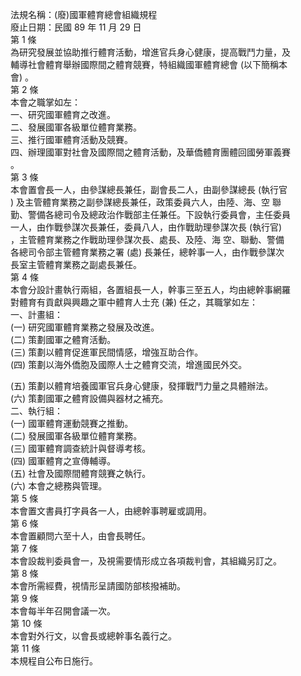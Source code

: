 法規名稱：(廢)國軍體育總會組織規程  
廢止日期：民國 89 年 11 月 29 日  
第 1 條  
為研究發展並協助推行體育活動，增進官兵身心健康，提高戰鬥力量，及  
輔導社會體育舉辦國際間之體育競賽，特組織國軍體育總會 (以下簡稱本  
會) 。  
第 2 條  
本會之職掌如左：  
一、研究國軍體育之改進。  
二、發展國軍各級單位體育業務。  
三、推行國軍體育活動及競賽。  
四、辦理國軍對社會及國際間之體育活動，及華僑體育團體回國勞軍義賽  
。  
第 3 條  
本會置會長一人，由參謀總長兼任，副會長二人，由副參謀總長 (執行官  
) 及主管體育業務之副參謀總長兼任，政策委員六人，由陸、海、空 聯  
勤、警備各總司令及總政治作戰部主任兼任。下設執行委員會，主任委員  
一人，由作戰參謀次長兼任，委員八人，由作戰助理參謀次長 (執行官)  
，主管體育業務之作戰助理參謀次長、處長、及陸、海 空、聯動、警備  
各總司令部主管體育業務之署 (處) 長兼任，總幹事一人，由作戰參謀次  
長室主管體育業務之副處長兼任。  
第 4 條  
本會分設計畫執行兩組，各置組長一人，幹事三至五人，均由總幹事網羅  
對體育有貢獻與興趣之軍中體育人士充 (兼) 任之，其職掌如左：  
一、計畫組：  
(一) 研究國軍體育業務之發展及改進。  
(二) 策劃國軍之體育活動。  
(三) 策劃以體育促進軍民間情感，增強互助合作。  
(四) 策劃以海外僑胞及國際人士之體育交流，增進國民外交。  


(五) 策劃以體育培養國軍官兵身心健康，發揮戰鬥力量之具體辦法。  
(六) 策劃國軍之體育設備與器材之補充。  
二、執行組：  
(一) 國軍體育運動競賽之推動。  
(二) 發展國軍各級單位體育業務。  
(三) 國軍體育調查統計與督導考核。  
(四) 國軍體育之宣傳輔導。  
(五) 社會及國際間體育競賽之執行。  
(六) 本會之總務與管理。  
第 5 條  
本會置文書員打字員各一人，由總幹事聘雇或調用。  
第 6 條  
本會置顧問六至十人，由會長聘任。  
第 7 條  
本會設裁判委員會一，及視需要情形成立各項裁判會，其組織另訂之。  
第 8 條  
本會所需經費，視情形呈請國防部核撥補助。  
第 9 條  
本會每半年召開會議一次。  
第 10 條  
本會對外行文，以會長或總幹事名義行之。  
第 11 條  
本規程自公布日施行。  


